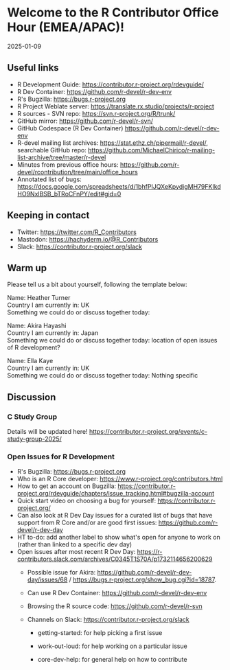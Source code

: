 # Welcome to the R Contributor Office Hour (EMEA/APAC)! 
2025-01-09

## Useful links 

 * R Development Guide: https://contributor.r-project.org/rdevguide/ 
 * R Dev Container: https://github.com/r-devel/r-dev-env
 * R's Bugzilla: https://bugs.r-project.org 
 * R Project Weblate server: https://translate.rx.studio/projects/r-project 
 * R sources - SVN repo: https://svn.r-project.org/R/trunk/ 
 * GitHub mirror: https://github.com/r-devel/r-svn/ 
 * GitHub Codespace (R Dev Container) https://github.com/r-devel/r-dev-env 
 * R-devel mailing list archives: https://stat.ethz.ch/pipermail/r-devel/, searchable GitHub repo: https://github.com/MichaelChirico/r-mailing-list-archive/tree/master/r-devel 
 * Minutes from previous office hours: https://github.com/r-devel/rcontribution/tree/main/office_hours 
 * Annotated list of bugs: https://docs.google.com/spreadsheets/d/1bhfPIJQXeKpydigMH79FKIkdHO9NxlBSB_bTRoCFnPY/edit#gid=0

## Keeping in contact 

 * Twitter: https://twitter.com/R_Contributors  
 * Mastodon: https://hachyderm.io/@R_Contributors  
 * Slack: https://contributor.r-project.org/slack 

## Warm up 

Please tell us a bit about yourself, following the template below: 

Name: Heather Turner   
Country I am currently in: UK  
Something we could do or discuss together today: 


Name:   Akira Hayashi  
Country I am currently in: Japan  
Something we could do or discuss together today: location of open issues of R development?

Name: Ella Kaye  
Country I am currently in: UK  
Something we could do or discuss together today: Nothing specific

## Discussion

### C Study Group

Details will be updated here!
https://contributor.r-project.org/events/c-study-group-2025/

### Open Issues for R Development

 * R's Bugzilla: https://bugs.r-project.org 
 * Who is an R Core developer: https://www.r-project.org/contributors.html
 * How to get an account on Bugzilla: https://contributor.r-project.org/rdevguide/chapters/issue_tracking.html#bugzilla-account
 * Quick start video on choosing a bug for yourself: https://contributor.r-project.org/
 * Can also look at R Dev Day issues for a curated list of bugs that have support from R Core and/or are good first issues: https://github.com/r-devel/r-dev-day
 * HT to-do: add another label to show what's open for anyone to work on (rather than linked to a specific dev day)
 * Open issues after most recent R Dev Day: https://r-contributors.slack.com/archives/C0345T1S70A/p1732114656200629
    * Possible issue for Akira: https://github.com/r-devel/r-dev-day/issues/68 / https://bugs.r-project.org/show_bug.cgi?id=18787. 
    * Can use R Dev Container: https://github.com/r-devel/r-dev-env
    * Browsing the R source code: https://github.com/r-devel/r-svn
    * Channels on Slack: https://contributor.r-project.org/slack 

        * getting-started: for help picking a first issue

         * work-out-loud: for help working on a particular issue
         * core-dev-help: for general help on how to contribute



